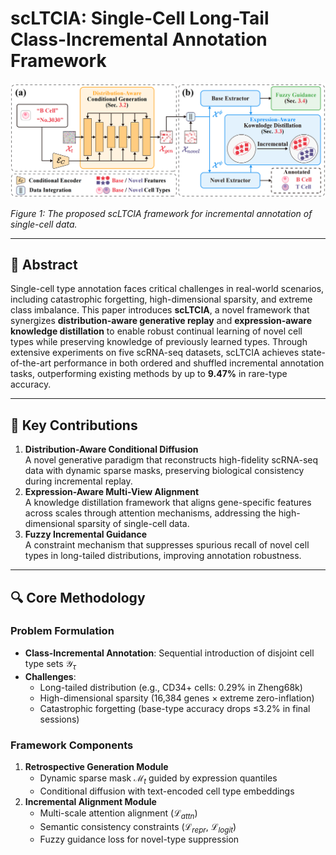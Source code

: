 # scLTCIA: Single-Cell Long-Tail Class-Incremental Annotation Framework

![scLTCIA Framework](https://github.com/ZhangLab312/scLTCIA/blob/main/images/framwork.png?raw=true)

*Figure 1: The proposed scLTCIA framework for incremental annotation of single-cell data.*

---

## 📜 Abstract

Single-cell type annotation faces critical challenges in real-world scenarios, including catastrophic forgetting, high-dimensional sparsity, and extreme class imbalance. This paper introduces **scLTCIA**, a novel framework that synergizes **distribution-aware generative replay** and **expression-aware knowledge distillation** to enable robust continual learning of novel cell types while preserving knowledge of previously learned types. Through extensive experiments on five scRNA-seq datasets, scLTCIA achieves state-of-the-art performance in both ordered and shuffled incremental annotation tasks, outperforming existing methods by up to **9.47%** in rare-type accuracy.

---

## 🎯 Key Contributions

1. **Distribution-Aware Conditional Diffusion**  
   A novel generative paradigm that reconstructs high-fidelity scRNA-seq data with dynamic sparse masks, preserving biological consistency during incremental replay.
2. **Expression-Aware Multi-View Alignment**  
   A knowledge distillation framework that aligns gene-specific features across scales through attention mechanisms, addressing the high-dimensional sparsity of single-cell data.
3. **Fuzzy Incremental Guidance**  
   A constraint mechanism that suppresses spurious recall of novel cell types in long-tailed distributions, improving annotation robustness.

---

## 🔍 Core Methodology

### Problem Formulation

- **Class-Incremental Annotation**: Sequential introduction of disjoint cell type sets $\mathcal{Y}_τ$  
- **Challenges**:  
  - Long-tailed distribution (e.g., CD34+ cells: 0.29% in Zheng68k)  
  - High-dimensional sparsity (16,384 genes × extreme zero-inflation)  
  - Catastrophic forgetting (base-type accuracy drops ≤3.2% in final sessions)

### Framework Components

1. **Retrospective Generation Module**  
   - Dynamic sparse mask $\mathcal{M}_t$ guided by expression quantiles  
   - Conditional diffusion with text-encoded cell type embeddings  
2. **Incremental Alignment Module**  
   - Multi-scale attention alignment ($\mathcal{L}_{attn}$)  
   - Semantic consistency constraints ($\mathcal{L}_{repr}$, $\mathcal{L}_{logit}$)  
   - Fuzzy guidance loss for novel-type suppression  

## 
